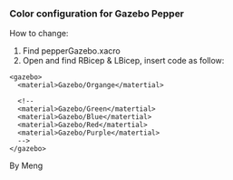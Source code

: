 ### Color configuration for Gazebo Pepper

How to change:

1. Find pepperGazebo.xacro
2. Open and find RBicep & LBicep, insert code as follow:
```
<gazebo>
  <material>Gazebo/Organge</matertial>
  
  <!--
  <material>Gazebo/Green</matertial>
  <material>Gazebo/Blue</matertial>
  <material>Gazebo/Red</matertial>
  <material>Gazebo/Purple</matertial>
  -->
</gazebo> 
```

By Meng
